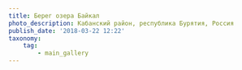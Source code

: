 ```yaml
---
title: Берег озера Байкал
photo_description: Кабанский район, республика Бурятия, Россия
publish_date: '2018-03-22 12:22'
taxonomy:
    tag:
        - main_gallery
---
```

